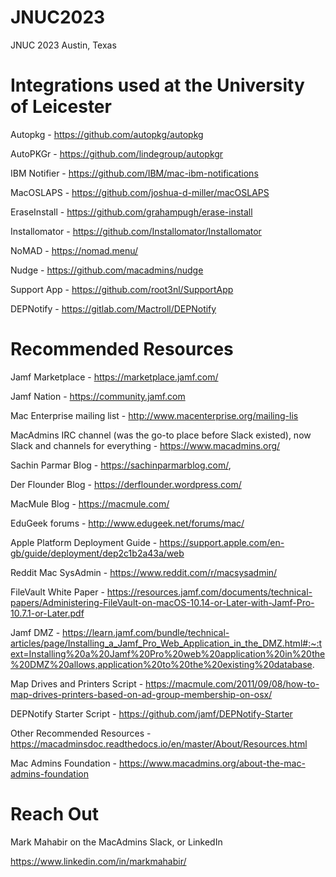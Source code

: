 # JNUC2023

JNUC 2023 Austin, Texas

# Integrations used at the University of Leicester

Autopkg - https://github.com/autopkg/autopkg

AutoPKGr - https://github.com/lindegroup/autopkgr

IBM Notifier - https://github.com/IBM/mac-ibm-notifications

MacOSLAPS - https://github.com/joshua-d-miller/macOSLAPS

EraseInstall - https://github.com/grahampugh/erase-install

Installomator - https://github.com/Installomator/Installomator

NoMAD - https://nomad.menu/

Nudge - https://github.com/macadmins/nudge

Support App - https://github.com/root3nl/SupportApp

DEPNotify - https://gitlab.com/Mactroll/DEPNotify

# Recommended Resources

Jamf Marketplace - https://marketplace.jamf.com/

Jamf Nation - https://community.jamf.com 

Mac Enterprise mailing list - http://www.macenterprise.org/mailing-lis

MacAdmins IRC channel (was the go-to place before Slack existed), now Slack and channels for everything - https://www.macadmins.org/

Sachin Parmar Blog - https://sachinparmarblog.com/, 

Der Flounder Blog - https://derflounder.wordpress.com/

MacMule Blog - https://macmule.com/

EduGeek forums - http://www.edugeek.net/forums/mac/

Apple Platform Deployment Guide - https://support.apple.com/en-gb/guide/deployment/dep2c1b2a43a/web

Reddit Mac SysAdmin - https://www.reddit.com/r/macsysadmin/

FileVault White Paper - https://resources.jamf.com/documents/technical-papers/Administering-FileVault-on-macOS-10.14-or-Later-with-Jamf-Pro-10.7.1-or-Later.pdf

Jamf DMZ - https://learn.jamf.com/bundle/technical-articles/page/Installing_a_Jamf_Pro_Web_Application_in_the_DMZ.html#:~:text=Installing%20a%20Jamf%20Pro%20web%20application%20in%20the%20DMZ%20allows,application%20to%20the%20existing%20database.

Map Drives and Printers Script - https://macmule.com/2011/09/08/how-to-map-drives-printers-based-on-ad-group-membership-on-osx/

DEPNotify Starter Script - https://github.com/jamf/DEPNotify-Starter

Other Recommended Resources - https://macadminsdoc.readthedocs.io/en/master/About/Resources.html

Mac Admins Foundation - https://www.macadmins.org/about-the-mac-admins-foundation

# Reach Out

Mark Mahabir on the MacAdmins Slack, or LinkedIn

https://www.linkedin.com/in/markmahabir/
